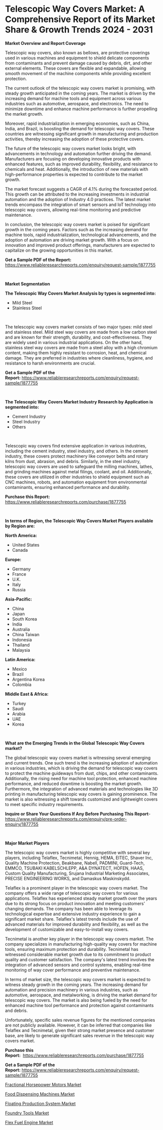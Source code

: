 <p><h1>Telescopic Way Covers Market: A Comprehensive Report of its Market Share & Growth Trends 2024 - 2031</h1></p><p><strong>Market Overview and Report Coverage</strong></p>
<p><p>Telescopic way covers, also known as bellows, are protective coverings used in various machines and equipment to shield delicate components from contaminants and prevent damage caused by debris, dirt, and other external elements. These covers are flexible and expandable, allowing smooth movement of the machine components while providing excellent protection.</p><p>The current outlook of the telescopic way covers market is promising, with steady growth anticipated in the coming years. The market is driven by the increasing demand for machine tools and equipment across various industries such as automotive, aerospace, and electronics. The need to minimize downtime and enhance machine performance is further propelling the market growth.</p><p>Moreover, rapid industrialization in emerging economies, such as China, India, and Brazil, is boosting the demand for telescopic way covers. These countries are witnessing significant growth in manufacturing and production activities, thereby increasing the adoption of these protective covers.</p><p>The future of the telescopic way covers market looks bright, with advancements in technology and automation further driving the demand. Manufacturers are focusing on developing innovative products with enhanced features, such as improved durability, flexibility, and resistance to chemicals and heat. Additionally, the introduction of new materials with high-performance properties is expected to contribute to the market growth.</p><p>The market forecast suggests a CAGR of 4.1% during the forecasted period. This growth can be attributed to the increasing investments in industrial automation and the adoption of Industry 4.0 practices. The latest market trends encompass the integration of smart sensors and IoT technology into telescopic way covers, allowing real-time monitoring and predictive maintenance.</p><p>In conclusion, the telescopic way covers market is poised for significant growth in the coming years. Factors such as the increasing demand for machine tools, rapid industrialization, technological advancements, and the adoption of automation are driving market growth. With a focus on innovation and improved product offerings, manufacturers are expected to capitalize on the growing opportunities in this market.</p></p>
<p><strong>Get a Sample PDF of the Report:</strong> <a href="https://www.reliableresearchreports.com/enquiry/request-sample/1877755">https://www.reliableresearchreports.com/enquiry/request-sample/1877755</a></p>
<p>&nbsp;</p>
<p><strong>Market Segmentation</strong></p>
<p><strong>The Telescopic Way Covers Market Analysis by types is segmented into:</strong></p>
<p><ul><li>Mild Steel</li><li>Stainless Steel</li></ul></p>
<p>&nbsp;</p>
<p><p>The telescopic way covers market consists of two major types: mild steel and stainless steel. Mild steel way covers are made from a low carbon steel and are known for their strength, durability, and cost-effectiveness. They are widely used in various industrial applications. On the other hand, stainless steel way covers are made from a steel alloy with a high chromium content, making them highly resistant to corrosion, heat, and chemical damage. They are preferred in industries where cleanliness, hygiene, and resistance to harsh environments are crucial.</p></p>
<p><strong>Get a Sample PDF of the Report:</strong>&nbsp;<a href="https://www.reliableresearchreports.com/enquiry/request-sample/1877755">https://www.reliableresearchreports.com/enquiry/request-sample/1877755</a></p>
<p>&nbsp;</p>
<p><strong>The Telescopic Way Covers Market Industry Research by Application is segmented into:</strong></p>
<p><ul><li>Cement Industry</li><li>Steel Industry</li><li>Others</li></ul></p>
<p>&nbsp;</p>
<p><p>Telescopic way covers find extensive application in various industries, including the cement industry, steel industry, and others. In the cement industry, these covers protect machinery like conveyor belts and rotary kilns from dust, abrasion, and debris. Similarly, in the steel industry, telescopic way covers are used to safeguard the milling machines, lathes, and grinding machines against metal filings, coolant, and oil. Additionally, these covers are utilized in other industries to shield equipment such as CNC machines, robots, and automation equipment from environmental contaminants, ensuring enhanced performance and durability.</p></p>
<p><strong>Purchase this Report:</strong>&nbsp; <a href="https://www.reliableresearchreports.com/purchase/1877755">https://www.reliableresearchreports.com/purchase/1877755</a></p>
<p>&nbsp;</p>
<p><strong>In terms of Region, the Telescopic Way Covers Market Players available by Region are:</strong></p>
<p>
    <p> <strong> North America: </strong>
        <ul>
            <li>United States</li>
            <li>Canada</li>
        </ul>
        </p> 
    <p> <strong> Europe: </strong>
        <ul>
            <li>Germany</li>
            <li>France</li>
            <li>U.K.</li>
            <li>Italy</li>
            <li>Russia</li>
        </ul>
        </p> 
    <p> <strong> Asia-Pacific: </strong>
        <ul>
            <li>China</li>
            <li>Japan</li>
            <li>South Korea</li>
            <li>India</li>
            <li>Australia</li>
            <li>China Taiwan</li>
            <li>Indonesia</li>
            <li>Thailand</li>
            <li>Malaysia</li>
        </ul>
        </p> 
    <p> <strong> Latin America: </strong>
        <ul>
            <li>Mexico</li>
            <li>Brazil</li>
            <li>Argentina Korea</li>
            <li>Colombia</li>
        </ul>
        </p> 
    <p> <strong> Middle East & Africa: </strong>
        <ul>
            <li>Turkey</li>
            <li>Saudi</li>
            <li>Arabia</li>
            <li>UAE</li>
            <li>Korea</li>
        </ul>
    </p>
    </p>
<p>&nbsp;</p>
<p><strong>What are the Emerging Trends in the Global Telescopic Way Covers market?</strong></p>
<p><p>The global telescopic way covers market is witnessing several emerging and current trends. One such trend is the increasing adoption of automation in various industries, which is driving the demand for telescopic way covers to protect the machine guideways from dust, chips, and other contaminants. Additionally, the rising need for machine tool protection, enhanced machine performance, and reduced downtime is boosting the market growth. Furthermore, the integration of advanced materials and technologies like 3D printing in manufacturing telescopic way covers is gaining prominence. The market is also witnessing a shift towards customized and lightweight covers to meet specific industry requirements.</p></p>
<p><strong>Inquire or Share Your Questions If Any Before Purchasing This Report</strong>- <a href="https://www.reliableresearchreports.com/enquiry/pre-order-enquiry/1877755">https://www.reliableresearchreports.com/enquiry/pre-order-enquiry/1877755</a></p>
<p>&nbsp;</p>
<p><strong>Major Market Players</strong></p>
<p><p>The telescopic way covers market is highly competitive with several key players, including Telaflex, Tecnimetal, Hennig, HEMA, EITEC, Shaver Inc, Quality Machine Protection, Beakbane, Nabell, PADMINI, Guard-Tech, EMMCO, TSUBAKI KABELSCHLEPP, A&A DYNATECT, HOFEN, HAAS, Custom Quality Manufacturing, Srujana Industrial Marketing Associates, PRECISE ENGINEERING WORKS, and Damaskus Maskinskydd. </p><p>Telaflex is a prominent player in the telescopic way covers market. The company offers a wide range of telescopic way covers for various applications. Telaflex has experienced steady market growth over the years due to its strong focus on product innovation and meeting customers' changing demands. The company has been able to leverage its technological expertise and extensive industry experience to gain a significant market share. Telaflex's latest trends include the use of advanced materials for improved durability and flexibility, as well as the development of customizable and easy-to-install way covers.</p><p>Tecnimetal is another key player in the telescopic way covers market. The company specializes in manufacturing high-quality way covers for machine tools, ensuring maximum protection and durability. Tecnimetal has witnessed considerable market growth due to its commitment to product quality and customer satisfaction. The company's latest trend involves the integration of advanced sensors and control systems, enabling real-time monitoring of way cover performance and preventive maintenance.</p><p>In terms of market size, the telescopic way covers market is expected to witness steady growth in the coming years. The increasing demand for automation and precision machinery in various industries, such as automotive, aerospace, and metalworking, is driving the market demand for telescopic way covers. The market is also being fueled by the need for enhanced machine tool performance and protection against contaminants and debris.</p><p>Unfortunately, specific sales revenue figures for the mentioned companies are not publicly available. However, it can be inferred that companies like Telaflex and Tecnimetal, given their strong market presence and customer base, are likely to generate significant sales revenue in the telescopic way covers market.</p></p>
<p><strong>Purchase this Report:</strong>&nbsp;&nbsp;<a href="https://www.reliableresearchreports.com/purchase/1877755">https://www.reliableresearchreports.com/purchase/1877755</a></p>
<p></p>
<p><strong>Get a Sample PDF of the Report:</strong>&nbsp;<a href="https://www.reliableresearchreports.com/enquiry/request-sample/1877755">https://www.reliableresearchreports.com/enquiry/request-sample/1877755</a></p>
<p><p><a href="https://github.com/rexevange/Market-Research-Report-List-2/blob/main/fractional-horsepower-motors-market.md">Fractional Horsepower Motors Market</a></p><p><a href="https://github.com/AKSHATREPORTPRIME/Market-Research-Report-List-2/blob/main/food-dispensing-machines-market.md">Food Dispensing Machines Market</a></p><p><a href="https://github.com/Chiragrp26/Market-Research-Report-List-2/blob/main/floating-production-system-market.md">Floating Production System Market</a></p><p><a href="https://github.com/lilstefpacute/Market-Research-Report-List-2/blob/main/foundry-tools-market.md">Foundry Tools Market</a></p><p><a href="https://github.com/santosh758595/Market-Research-Report-List-2/blob/main/flex-fuel-engine-market.md">Flex Fuel Engine Market</a></p></p>